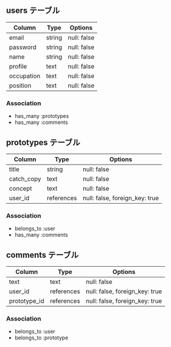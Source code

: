## users テーブル
| Column     | Type   | Options     |
|------------|--------|-------------|
| email      | string | null: false |
| password   | string | null: false |
| name       | string | null: false |
| profile    | text   | null: false |
| occupation | text   | null: false |
| position   | text   | null: false |

### Association
- has_many :prototypes
- has_many :comments

## prototypes テーブル
| Column     | Type       | Options                        |
|------------|------------|--------------------------------|
| title      | string     | null: false                    |
| catch_copy | text       | null: false                    |
| concept    | text       | null: false                    |
| user_id    | references | null: false, foreign_key: true |

### Association
- belongs_to :user
- has_many :comments

## comments テーブル
| Column       | Type       | Options                        |
|--------------|------------|--------------------------------|
| text         | text       | null: false                    |
| user_id      | references | null: false, foreign_key: true |
| prototype_id | references | null: false, foreign_key: true |

### Association
- belongs_to :user
- belongs_to :prototype